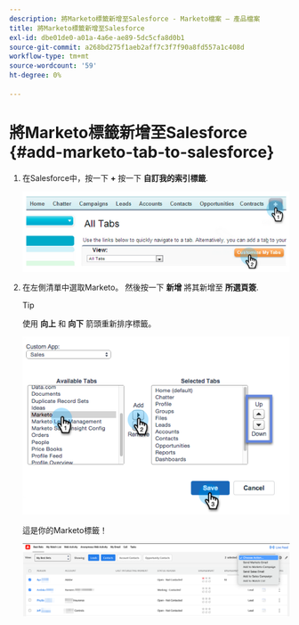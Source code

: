 ```yaml
---
description: 將Marketo標籤新增至Salesforce - Marketo檔案 — 產品檔案
title: 將Marketo標籤新增至Salesforce
exl-id: dbe01de0-a01a-4a6e-ae89-5dc5cfa8d0b1
source-git-commit: a268bd275f1aeb2aff7c3f7f90a8fd557a1c408d
workflow-type: tm+mt
source-wordcount: '59'
ht-degree: 0%

---
```


# 將Marketo標籤新增至Salesforce {#add-marketo-tab-to-salesforce}

1. 在Salesforce中，按一下 **+** 按一下 **自訂我的索引標籤**.

   ![](assets/add-marketo-tab-to-salesforce-1.png)

1. 在左側清單中選取Marketo。 然後按一下 **新增** 將其新增至 **所選頁簽**.

   >[!TIP]
   >
   >使用 **向上** 和 **向下** 箭頭重新排序標籤。

   ![](assets/add-marketo-tab-to-salesforce-2.png)

   這是你的Marketo標籤！

   ![](assets/add-marketo-tab-to-salesforce-3.png)
